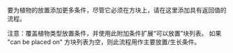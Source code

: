 要为植物的放置添加更多条件，尽管它必须在方块上，请在这里添加具有返回值的流程。

注意：覆盖植物类型放置条件，并使用此附加条件扩展“可以放置”块列表。 如果 "can be placed on" 方块列表为空，则此流程用作主要放置/生长条件。
